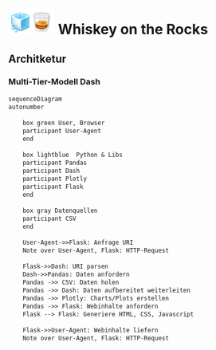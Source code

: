# <img src="../Dashboards/python/assets/whisk_rox.png"> Whiskey on the Rocks

## Architketur

### Multi-Tier-Modell Dash

```mermaid
sequenceDiagram
autonumber
    
    box green User, Browser
    participant User-Agent
    end

    box lightblue  Python & Libs
    participant Pandas
    participant Dash
    participant Plotly
    participant Flask
    end

    box gray Datenquellen
    participant CSV
    end
    
    User-Agent->>Flask: Anfrage URI
    Note over User-Agent, Flask: HTTP-Request
    
    Flask->>Dash: URI parsen
    Dash->>Pandas: Daten anfordern
    Pandas ->> CSV: Daten holen
    Pandas ->> Dash: Daten aufbereitet weiterleiten
    Pandas ->> Plotly: Charts/Plots erstellen
    Pandas ->> Flask: Webinhalte anfordern 
    Flask --> Flask: Generiere HTML, CSS, Javascript
    
    Flask->>User-Agent: Webinhalte liefern
    Note over User-Agent, Flask: HTTP-Request
    

   
   
```

